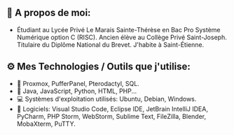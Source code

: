 ## 🎩 A propos de moi:
- Étudiant au Lycée Privé Le Marais Sainte-Thérèse en Bac Pro Système Numérique option C (RISC). Ancien élève au Collège Privé Saint-Joseph. Titulaire du Diplôme National du Brevet. J'habite à Saint-Étienne.

## ⚙️ Mes Technologies / Outils que j'utilise:
- 💾 Proxmox, PufferPanel, Pterodactyl, SQL.
- 📃 Java, JavaScript, Python, HTML, PHP...
- 💻 Systèmes d'exploitation utilisés: Ubuntu, Debian, Windows.
- 🔨 Logiciels: Visual Studio Code, Eclipse IDE, JetBrain IntelliJ IDEA, PyCharm, PHP Storm, WebStorm, Sublime Text, FileZilla, Blender, MobaXterm, PuTTY.
